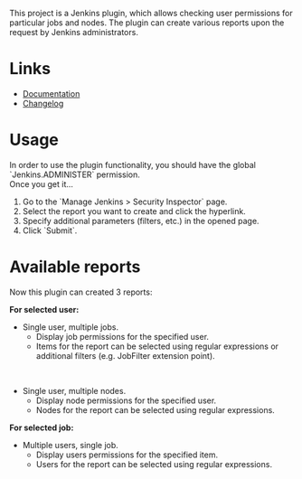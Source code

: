 This project is a Jenkins plugin, which allows checking user permissions
for particular jobs and nodes. The plugin can create various reports
upon the request by Jenkins administrators.

# Links

-   [Documentation](https://github.com/jenkinsci/security-inspector-plugin/blob/master/README.md)
-   [Changelog](https://github.com/jenkinsci/security-inspector-plugin/blob/master/CHANGELOG.md)

# Usage

In order to use the plugin functionality, you should have the global
\`Jenkins.ADMINISTER\` permission.  
Once you get it...

1.  Go to the \`Manage Jenkins \> Security Inspector\` page.
2.  Select the report you want to create and click the hyperlink.
3.  Specify additional parameters (filters, etc.) in the opened page.
4.  Click \`Submit\`.

# Available reports

Now this plugin can created 3 reports:

**For selected user:**

-   Single user, multiple jobs.
    -   Display job permissions for the specified user.
    -   Items for the report can be selected using regular expressions
        or additional filters (e.g. JobFilter extension point).

&nbsp;

-   Single user, multiple nodes.
    -   Display node permissions for the specified user.
    -   Nodes for the report can be selected using regular expressions.

**For selected job:**

-   Multiple users, single job.
    -   Display users permissions for the specified item.
    -   Users for the report can be selected using regular expressions.
